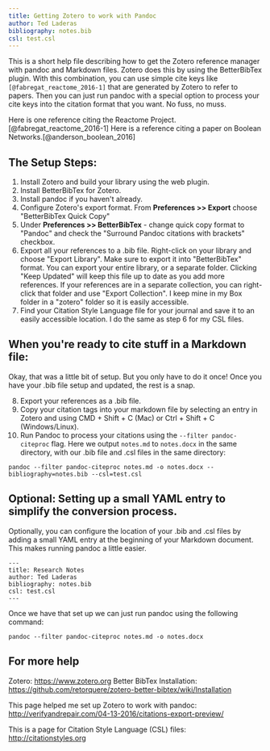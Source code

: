 ```yaml
---
title: Getting Zotero to work with Pandoc
author: Ted Laderas
bibliography: notes.bib
csl: test.csl
---
```


This is a short help file describing how to get the Zotero reference manager with pandoc and Markdown files. Zotero does this by using the BetterBibTex plugin. With this combination, you can use simple cite keys like `[@fabregat_reactome_2016-1]` that are generated by Zotero to refer to papers. Then you can just run pandoc with a special option to process your cite keys into the citation format that you want. No fuss, no muss.

Here is one reference citing the Reactome Project.[@fabregat_reactome_2016-1]
Here is a reference citing a paper on Boolean Networks.[@anderson_boolean_2016]

## The Setup Steps:

1) Install Zotero and build your library using the web plugin.
2) Install BetterBibTex for Zotero.
3) Install pandoc if you haven't already.
4) Configure Zotero's export format. From **Preferences >> Export** choose "BetterBibTex Quick Copy"
5) Under **Preferences >> BetterBibTex** - change quick copy format to "Pandoc" and check the "Surround Pandoc citations with brackets" checkbox.
6) Export all your references to a .bib file. Right-click on your library and choose "Export Library". Make sure to export it into "BetterBibTex" format. You can export your entire library, or a separate folder. Clicking "Keep Updated" will keep this file up to date as you add more references. If your references are in a separate collection, you can right-click that folder and use "Export Collection". I keep mine in my Box folder in a "zotero" folder so it is easily accessible.
7) Find your Citation Style Language file for your journal and save it to an easily accessible location. I do the same as step 6 for my CSL files.

## When you're ready to cite stuff in a Markdown file:

Okay, that was a little bit of setup. But you only have to do it once! Once you have your .bib file setup and updated, the rest is a snap.

8) Export your references as a .bib file.
9) Copy your citation tags into your markdown file by selecting an entry in Zotero and using CMD + Shift + C (Mac) or Ctrl + Shift + C (Windows/Linux).
10) Run Pandoc to process your citations using the `--filter pandoc-citeproc` flag. Here we output `notes.md` to `notes.docx` in the same directory, with our .bib file and .csl files in the same directory:

`pandoc --filter pandoc-citeproc notes.md -o notes.docx --bibliography=notes.bib --csl=test.csl`

## Optional: Setting up a small YAML entry to simplify the conversion process.

Optionally, you can configure the location of your .bib and .csl files by adding a small YAML entry at the beginning of your Markdown document. This makes running pandoc a little easier.

```
---
title: Research Notes
author: Ted Laderas
bibliography: notes.bib
csl: test.csl
---
```

Once we have that set up we can just run pandoc using the following command:

```
pandoc --filter pandoc-citeproc notes.md -o notes.docx
```

## For more help

Zotero: https://www.zotero.org
Better BibTex Installation: https://github.com/retorquere/zotero-better-bibtex/wiki/Installation

This page helped me set up Zotero to work with pandoc: http://verifyandrepair.com/04-13-2016/citations-export-preview/

This is a page for Citation Style Language (CSL) files: http://citationstyles.org
